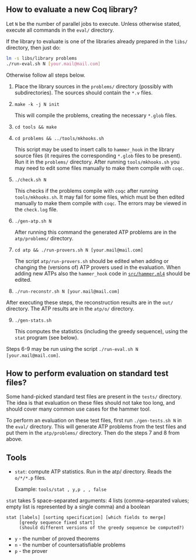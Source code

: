 How to evaluate a new Coq library?
----------------------------------

Let `N` be the number of parallel jobs to execute. Unless otherwise
stated, execute all commands in the `eval/` directory.

If the library to evaluate is one of the libraries already prepared in
the `libs/` directory, then just do:

```bash
ln -s libs/library problems
./run-eval.sh N [your.mail@mail.com]
```

Otherwise follow all steps below.

1. Place the library sources in the `problems/` directory (possibly
   with subdirectories). The sources should contain the `*.v` files.

2. `make -k -j N init`

   This will compile the problems, creating the necessary `*.glob`
   files.

3. `cd tools && make`

4. `cd problems && ../tools/mkhooks.sh`

   This script may be used to insert calls to `hammer_hook` in the
   library source files (it requires the corresponding `*.glob` files
   to be present). Run it in the `problems/` directory. After running
   `tools/mkhooks.sh` you may need to edit some files manually to make
   them compile with `coqc`.

5. `./check.sh N`

   This checks if the problems compile with `coqc` after running
   `tools/mkhooks.sh`. It may fail for some files, which must be then
   edited manually to make them compile with `coqc`. The errors may be
   viewed in the `check.log` file.

6. `./gen-atp.sh N`

   After running this command the generated ATP problems are in the
   `atp/problems/` directory.

7. `cd atp && ./run-provers.sh N [your.mail@mail.com]`

   The script `atp/run-provers.sh` should be edited when adding or
   changing the (versions of) ATP provers used in the evaluation. When
   adding new ATPs also the `hammer_hook` code in
   [`src/hammer.ml4`](../src/hammer.ml4) should be edited.

8. `./run-reconstr.sh N [your.mail@mail.com]`

After executing these steps, the reconstruction results are in the
`out/` directory. The ATP results are in the `atp/o/` directory.

9. `./gen-stats.sh`

   This computes the statistics (including the greedy sequence), using
   the `stat` program (see below).

Steps 6-9 may be run using the script `./run-eval.sh N [your.mail@mail.com]`.

How to perform evaluation on standard test files?
-------------------------------------------------

Some hand-picked standard test files are present in the `tests/`
directory. The idea is that evaluation on these files should not take
too long, and should cover many common use cases for the hammer tool.

To perform an evaluation on these test files, first run
`./gen-tests.sh N` in the `eval/` directory. This will generate ATP
problems from the test files and put them in the `atp/problems/`
directory. Then do the steps 7 and 8 from above.

Tools
-----

* `stat`: compute ATP statistics. Run in the atp/ directory. Reads the
  `o/*/*.p` files.

  Example: `tools/stat , y,p , , false`

`stat` takes 5 space-separated arguments: 4 lists (comma-separated
values; empty list is represented by a single comma) and a boolean

```
stat [labels] [sorting specification] [which fields to merge]
     [greedy sequence fixed start]
     (should different versions of the greedy sequence be computed?)
```

- `y` - the number of proved theorems
- `n` - the number of countersatisfiable problems
- `p` - the prover
